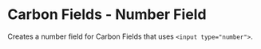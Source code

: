 # Carbon Fields - Number Field

Creates a number field for Carbon Fields that uses `<input type="number">`.
